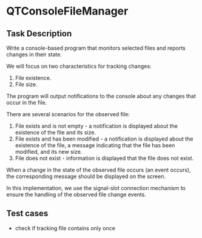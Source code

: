 # QTConsoleFileManager

## Task Description

Write a console-based program that monitors selected files and reports changes in their state.

We will focus on two characteristics for tracking changes:

1. File existence.
2. File size.

The program will output notifications to the console about any changes that occur in the file.

There are several scenarios for the observed file:

1. File exists and is not empty - a notification is displayed about the existence of the file and its size.
2. File exists and has been modified - a notification is displayed about the existence of the file, a message indicating that the file has been modified, and its new size.
3. File does not exist - information is displayed that the file does not exist.

When a change in the state of the observed file occurs (an event occurs), the corresponding message should be displayed on the screen.

In this implementation, we use the signal-slot connection mechanism to ensure the handling of the observed file change events.

## Test cases
- check if tracking file contains only once
